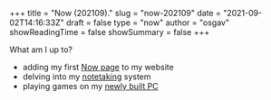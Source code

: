 
+++
title = "Now (202109)."
slug = "now-202109"
date = "2021-09-02T14:16:33Z"
draft = false
type = "now"
author = "osgav"
showReadingTime = false
showSummary = false
+++

What am I up to? 

- adding my first [Now page](https://nownownow.com/about) to my website
- delving into my [notetaking](/tags/notetaking.html) system
- playing games on my [newly built PC](/tags/pc-build-project.html)

